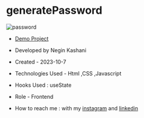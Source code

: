 # generatePassword
![password](https://github.com/NeginKashani/generatePassword/assets/109550062/e28b9454-47cb-4f58-920d-e22fc1203d43)

- [Demo Project]()

- Developed by Negin Kashani

- Created - 2023-10-7

- Technologies Used - Html ,CSS ,Javascript

- Hooks Used : useState 

- Role - Frontend

- How to reach me : with my [instagram](https://instagram.com/negin_kashweb?igshid=NTc4MTIwNjQ2YQ==
) and [linkedin](https://www.linkedin.com/in/negin-kashani-567840b8)
